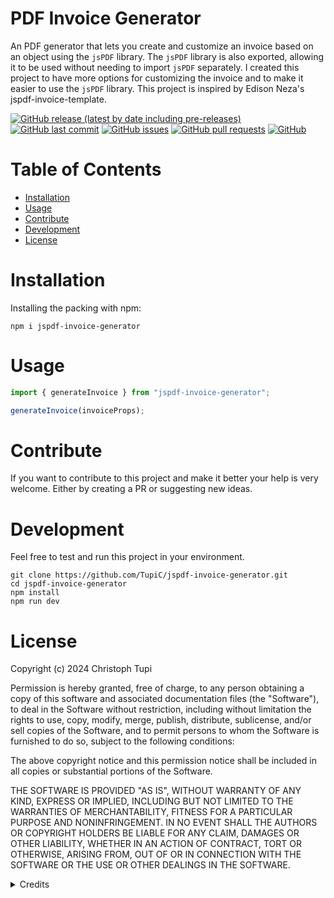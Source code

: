 # PDF Invoice Generator

An PDF generator that lets you create and customize an invoice based on an object using the `jsPDF` library. The `jsPDF` library is also exported, allowing it to be used without needing to import `jsPDF` separately. I created this project to have more options for customizing the invoice and to make it easier to use the `jsPDF` library. This project is inspired by Edison Neza's jspdf-invoice-template.

[![GitHub release (latest by date including pre-releases)](https://img.shields.io/github/v/release/TupiC/jspdf-invoice-generator?include_prereleases)](https://img.shields.io/github/v/release/TupiC/jspdf-invoice-generator?include_prereleases)
[![GitHub last commit](https://img.shields.io/github/last-commit/TupiC/jspdf-invoice-generator)](https://img.shields.io/github/last-commit/TupiC/jspdf-invoice-generator)
[![GitHub issues](https://img.shields.io/github/issues-raw/TupiC/jspdf-invoice-generator)](https://img.shields.io/github/issues-raw/TupiC/jspdf-invoice-generator)
[![GitHub pull requests](https://img.shields.io/github/issues-pr/TupiC/jspdf-invoice-generator)](https://img.shields.io/github/issues-pr/TupiC/jspdf-invoice-generator)
[![GitHub](https://img.shields.io/github/license/TupiC/jspdf-invoice-generator)](https://img.shields.io/github/license/TupiC/jspdf-invoice-generator)

# Table of Contents

-   [Installation](#installation)
-   [Usage](#usage)
-   [Contribute](#contribute)
-   [Development](#development)
-   [License](#license)

# Installation

Installing the packing with npm:

```shell
npm i jspdf-invoice-generator
```

# Usage

```javascript
import { generateInvoice } from "jspdf-invoice-generator";

generateInvoice(invoiceProps);
```

# Contribute

If you want to contribute to this project and make it better your help is very welcome. Either by creating a PR or suggesting new ideas.

# Development

Feel free to test and run this project in your environment.

```shell
git clone https://github.com/TupiC/jspdf-invoice-generator.git
cd jspdf-invoice-generator
npm install
npm run dev
```

# License

Copyright (c) 2024 Christoph Tupi

Permission is hereby granted, free of charge, to any person obtaining a copy
of this software and associated documentation files (the "Software"), to deal
in the Software without restriction, including without limitation the rights
to use, copy, modify, merge, publish, distribute, sublicense, and/or sell
copies of the Software, and to permit persons to whom the Software is
furnished to do so, subject to the following conditions:

The above copyright notice and this permission notice shall be included in all
copies or substantial portions of the Software.

THE SOFTWARE IS PROVIDED "AS IS", WITHOUT WARRANTY OF ANY KIND, EXPRESS OR
IMPLIED, INCLUDING BUT NOT LIMITED TO THE WARRANTIES OF MERCHANTABILITY,
FITNESS FOR A PARTICULAR PURPOSE AND NONINFRINGEMENT. IN NO EVENT SHALL THE
AUTHORS OR COPYRIGHT HOLDERS BE LIABLE FOR ANY CLAIM, DAMAGES OR OTHER
LIABILITY, WHETHER IN AN ACTION OF CONTRACT, TORT OR OTHERWISE, ARISING FROM,
OUT OF OR IN CONNECTION WITH THE SOFTWARE OR THE USE OR OTHER DEALINGS IN THE
SOFTWARE.

<details>
<summary>Credits</summary>
Copyright (c) 2022 Edison Neza, https://github.com/edisonneza/jspdf-invoice-template

Permission to use, copy, modify, and/or distribute this software for any purpose with or without fee is hereby granted, provided that the above copyright notice and this permission notice appear in all copies.

THE SOFTWARE IS PROVIDED "AS IS", WITHOUT WARRANTY OF ANY KIND, EXPRESS OR IMPLIED, INCLUDING BUT NOT LIMITED TO THE WARRANTIES OF MERCHANTABILITY, FITNESS FOR A PARTICULAR PURPOSE AND NONINFRINGEMENT. IN NO EVENT SHALL THE AUTHORS OR COPYRIGHT HOLDERS BE LIABLE FOR ANY CLAIM, DAMAGES OR OTHER LIABILITY, WHETHER IN AN ACTION OF CONTRACT, TORT OR OTHERWISE, ARISING FROM, OUT OF OR IN CONNECTION WITH THE SOFTWARE OR THE USE OR OTHER DEALINGS IN THE SOFTWARE.

</details>
